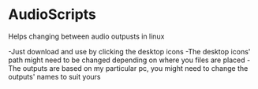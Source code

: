 # AudioScripts
Helps changing between audio outpusts in linux

-Just download and use by clicking the desktop icons 
-The desktop icons' path might need to be changed depending on where you files are placed
-The outputs are based on my particular pc, you might need to change the outputs' names to suit yours
